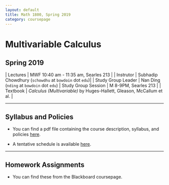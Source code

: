 ```yaml
---
layout: default
title: Math 1800, Spring 2019
category: coursepage
---
```


# Multivariable Calculus
## Spring 2019



|  Lectures  | MWF	10:40 am - 11:35 am, Searles 213 |
|  Instrutor | Subhadip Chowdhury (`schowdhu` at `bowdoin` dot `edu`)|
|  Study Group Leader | Nan Ding (`nding` at `bowdoin` dot `edu`)
|  Study Group Session | M 8-9PM, Searles 213 |
|  Textbook | _Calculus (Multivariable)_ by Huges-Hallett, Gleason, McCallum et al. |


---
## Syllabus and Policies 

+ You can find a pdf file containing the course description, syllabus, and policies [here](Syllabus_1800_Spring_2019.pdf). 

+ A tentative schedule is available [here](S1800.pdf).


---

## Homework Assignments

+ You can find these from the Blackboard coursepage.

